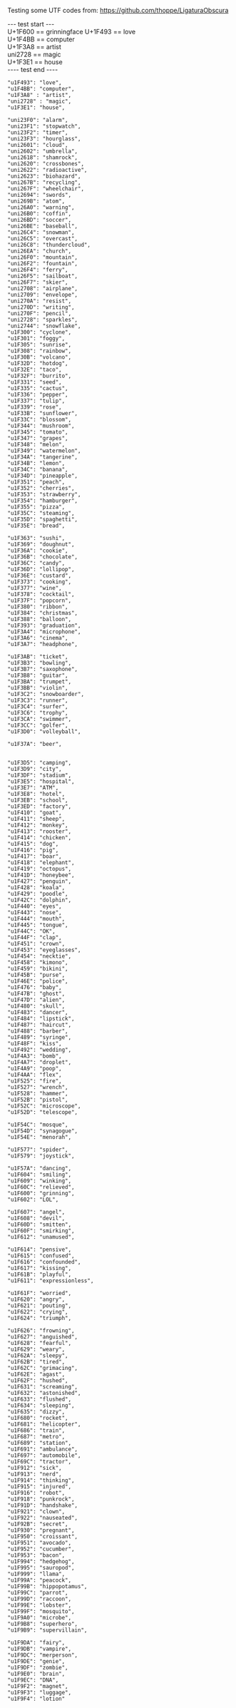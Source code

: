 Testing some UTF codes from: https://github.com/thoppe/LigaturaObscura  

--- test start ---  
U+1F600 == grinningface
U+1F493 == love  
U+1F4BB == computer  
U+1F3A8 == artist  
uni2728 == magic  
U+1F3E1 == house  
---- test end ----  


    "u1F493": "love",
    "u1F4BB": "computer",
    "u1F3A8" : "artist",
    "uni2728" : "magic",
    "u1F3E1": "house",
    
    "uni23F0": "alarm",
    "uni23F1": "stopwatch",
    "uni23F2": "timer",
    "uni23F3": "hourglass",
    "uni2601": "cloud",
    "uni2602": "umbrella",
    "uni2618": "shamrock",
    "uni2620": "crossbones",
    "uni2622": "radioactive",
    "uni2623": "biohazard",
    "uni267B": "recycling",
    "uni267F": "wheelchair",
    "uni2694": "swords",
    "uni269B": "atom",
    "uni26A0": "warning",
    "uni26B0": "coffin",
    "uni26BD": "soccer",
    "uni26BE": "baseball",
    "uni26C4": "snowman",
    "uni26C5": "overcast",
    "uni26C8": "thundercloud",
    "uni26EA": "church",
    "uni26F0": "mountain",
    "uni26F2": "fountain",
    "uni26F4": "ferry",
    "uni26F5": "sailboat",
    "uni26F7": "skier",
    "uni2708": "airplane",
    "uni2709": "envelope",
    "uni270A": "resist",
    "uni270D": "writing",
    "uni270F": "pencil",
    "uni2728": "sparkles",
    "uni2744": "snowflake",
    "u1F300": "cyclone",
    "u1F301": "foggy",
    "u1F305": "sunrise",
    "u1F308": "rainbow",
    "u1F30B": "volcano",
    "u1F32D": "hotdog",
    "u1F32E": "taco",
    "u1F32F": "burrito",
    "u1F331": "seed",
    "u1F335": "cactus",
    "u1F336": "pepper",
    "u1F337": "tulip",
    "u1F339": "rose",
    "u1F33B": "sunflower",
    "u1F33C": "blossom",
    "u1F344": "mushroom",
    "u1F345": "tomato",
    "u1F347": "grapes",
    "u1F348": "melon",
    "u1F349": "watermelon",
    "u1F34A": "tangerine",
    "u1F34B": "lemon",
    "u1F34C": "banana",
    "u1F34D": "pineapple",
    "u1F351": "peach",
    "u1F352": "cherries",
    "u1F353": "strawberry",
    "u1F354": "hamburger",
    "u1F355": "pizza",
    "u1F35C": "steaming",
    "u1F35D": "spaghetti",
    "u1F35E": "bread",

    "u1F363": "sushi",
    "u1F369": "doughnut",
    "u1F36A": "cookie",
    "u1F36B": "chocolate",
    "u1F36C": "candy",
    "u1F36D": "lollipop",
    "u1F36E": "custard",
    "u1F373": "cooking",
    "u1F377": "wine",
    "u1F378": "cocktail",
    "u1F37F": "popcorn",
    "u1F380": "ribbon",
    "u1F384": "christmas",
    "u1F388": "balloon",
    "u1F393": "graduation",
    "u1F3A4": "microphone",
    "u1F3A6": "cinema",
    "u1F3A7": "headphone",
    
    "u1F3AB": "ticket",
    "u1F3B3": "bowling",
    "u1F3B7": "saxophone",
    "u1F3B8": "guitar",
    "u1F3BA": "trumpet",
    "u1F3BB": "violin",
    "u1F3C2": "snowboarder",
    "u1F3C3": "runner",
    "u1F3C4": "surfer",
    "u1F3C6": "trophy",
    "u1F3CA": "swimmer",
    "u1F3CC": "golfer",
    "u1F3D0": "volleyball",

    "u1F37A": "beer",

    
    "u1F3D5": "camping",
    "u1F3D9": "city",
    "u1F3DF": "stadium",
    "u1F3E5": "hospital",
    "u1F3E7": "ATM",
    "u1F3E8": "hotel",
    "u1F3EB": "school",
    "u1F3ED": "factory",
    "u1F410": "goat",
    "u1F411": "sheep",
    "u1F412": "monkey",
    "u1F413": "rooster",
    "u1F414": "chicken",
    "u1F415": "dog",
    "u1F416": "pig",
    "u1F417": "boar",
    "u1F418": "elephant",
    "u1F419": "octopus",
    "u1F41D": "honeybee",
    "u1F427": "penguin",
    "u1F428": "koala",
    "u1F429": "poodle",
    "u1F42C": "dolphin",
    "u1F440": "eyes",
    "u1F443": "nose",
    "u1F444": "mouth",
    "u1F445": "tongue",
    "u1F44C": "OK",
    "u1F44F": "clap",
    "u1F451": "crown",
    "u1F453": "eyeglasses",
    "u1F454": "necktie",
    "u1F458": "kimono",
    "u1F459": "bikini",
    "u1F45B": "purse",
    "u1F46E": "police",
    "u1F476": "baby",
    "u1F47B": "ghost",
    "u1F47D": "alien",
    "u1F480": "skull",
    "u1F483": "dancer",
    "u1F484": "lipstick",
    "u1F487": "haircut",
    "u1F488": "barber",
    "u1F489": "syringe",
    "u1F48F": "kiss",
    "u1F492": "wedding",
    "u1F4A3": "bomb",
    "u1F4A7": "droplet",
    "u1F4A9": "poop",
    "u1F4AA": "flex",
    "u1F525": "fire",
    "u1F527": "wrench",
    "u1F528": "hammer",
    "u1F52B": "pistol",
    "u1F52C": "microscope",
    "u1F52D": "telescope",

    "u1F54C": "mosque",
    "u1F54D": "synagogue",
    "u1F54E": "menorah",
    
    "u1F577": "spider",
    "u1F579": "joystick",
    
    "u1F57A": "dancing",
    "u1F604": "smiling",
    "u1F609": "winking",
    "u1F60C": "relieved",
    "u1F600": "grinning",
    "u1F602": "LOL",

    "u1F607": "angel",
    "u1F608": "devil",
    "u1F60D": "smitten",
    "u1F60F": "smirking",
    "u1F612": "unamused",

    "u1F614": "pensive",
    "u1F615": "confused",
    "u1F616": "confounded",
    "u1F617": "kissing",
    "u1F61B": "playful",
    "u1F611": "expressionless",

    "u1F61F": "worried",
    "u1F620": "angry",
    "u1F621": "pouting",
    "u1F622": "crying",
    "u1F624": "triumph",

    "u1F626": "frowning",
    "u1F627": "anguished",
    "u1F628": "fearful",
    "u1F629": "weary",
    "u1F62A": "sleepy",
    "u1F62B": "tired",
    "u1F62C": "grimacing",
    "u1F62E": "agast",
    "u1F62F": "hushed",
    "u1F631": "screaming",
    "u1F632": "astonished",
    "u1F633": "flushed",
    "u1F634": "sleeping",
    "u1F635": "dizzy",
    "u1F680": "rocket",
    "u1F681": "helicopter",
    "u1F686": "train",
    "u1F687": "metro",
    "u1F689": "station",
    "u1F691": "ambulance",
    "u1F697": "automobile",
    "u1F69C": "tractor",
    "u1F912": "sick",
    "u1F913": "nerd",
    "u1F914": "thinking",
    "u1F915": "injured",
    "u1F916": "robot",
    "u1F918": "punkrock",
    "u1F91D": "handshake",
    "u1F921": "clown",
    "u1F922": "nauseated",
    "u1F92B": "secret",
    "u1F930": "pregnant",
    "u1F950": "croissant",
    "u1F951": "avocado",
    "u1F952": "cucumber",
    "u1F953": "bacon",
    "u1F994": "hedgehog",
    "u1F995": "sauropod",
    "u1F999": "llama",
    "u1F99A": "peacock",
    "u1F99B": "hippopotamus",
    "u1F99C": "parrot",
    "u1F99D": "raccoon",
    "u1F99E": "lobster",
    "u1F99F": "mosquito",
    "u1F9A0": "microbe",
    "u1F9B8": "superhero",
    "u1F9B9": "supervillain",

    "u1F9DA": "fairy",
    "u1F9DB": "vampire",
    "u1F9DC": "merperson",
    "u1F9DE": "genie",
    "u1F9DF": "zombie",
    "u1F9E0": "brain",
    "u1F9EC": "DNA",
    "u1F9F2": "magnet",
    "u1F9F3": "luggage",
    "u1F9F4": "lotion"
